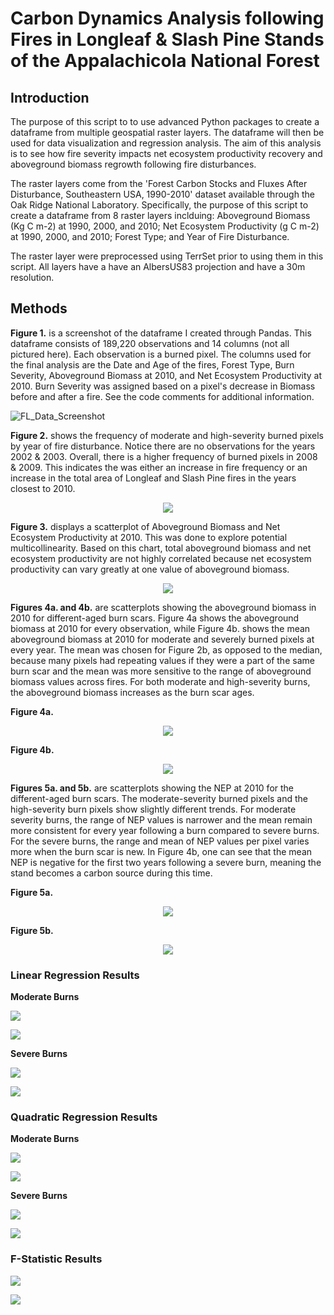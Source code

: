 # Carbon Dynamics Analysis following Fires in Longleaf & Slash Pine Stands of the Appalachicola National Forest

## Introduction
The purpose of this script to to use advanced Python packages to create a dataframe from multiple geospatial raster layers. 
The dataframe will then be used for data visualization and regression analysis. The aim of this analysis is to see how
fire severity impacts net ecosystem productivity recovery and aboveground biomass regrowth following fire disturbances.

The raster layers come from the 'Forest Carbon Stocks and Fluxes After Disturbance, Southeastern USA, 1990-2010' dataset available 
through the Oak Ridge National Laboratory. Specifically, the purpose of this script to create a dataframe from 8 raster layers 
inclduing: Aboveground Biomass (Kg C m-2) at 1990, 2000, and 2010; Net Ecosystem Productivity (g C m-2) at 1990, 2000, and 2010; 
Forest Type; and Year of Fire Disturbance.

The raster layer were preprocessed using TerrSet prior to using them in this script. All layers have a have an AlbersUS83 projection
and have a 30m resolution.

## Methods
**Figure 1.** is a screenshot of the dataframe I created through Pandas. This dataframe consists of 189,220 observations and 14 columns (not all pictured here). Each observation is a burned pixel. The columns used for the final analysis are the Date and Age of the fires, Forest Type, Burn Severity, Aboveground Biomass at 2010, and Net Ecosystem Productivity at 2010. Burn Severity was assigned based on a pixel's decrease in Biomass before and after a fire. See the code comments for additional information.

![FL_Data_Screenshot](https://user-images.githubusercontent.com/54719919/84538971-9dd67f80-acc0-11ea-8d72-a9695f375f3d.png)

**Figure 2.** shows the frequency of moderate and high-severity burned pixels by year of fire disturbance. Notice there are no observations for the years 2002 & 2003. Overall, there is a higher frequency of burned pixels in 2008 & 2009. This indicates the was either an increase in fire frequency or an increase in the total area of Longleaf and Slash Pine fires in the years closest to 2010. 

<p align="center">
  <img src="https://user-images.githubusercontent.com/54719919/84709972-425ef880-af31-11ea-8410-3fe7421b5b7d.png">
</p>

**Figure 3.** displays a scatterplot of Aboveground Biomass and Net Ecosystem Productivity at 2010. This was done to explore potential multicollinearity. Based on this chart, total aboveground biomass and net ecosystem productivity are not highly correlated because net ecosystem productivity can vary greatly at one value of aboveground biomass. 

<p align="center">
  <img src="https://user-images.githubusercontent.com/54719919/84538629-f9ecd400-acbf-11ea-9b05-47327d0c5541.png">
</p>

**Figures 4a. and 4b.** are scatterplots showing the aboveground biomass in 2010 for different-aged burn scars. Figure 4a shows the aboveground biomass at 2010 for every observation, while Figure 4b. shows the mean aboveground biomass at 2010 for moderate and severely burned pixels at every year. The mean was chosen for Figure 2b, as opposed to the median, because many pixels had repeating values if they were a part of the same burn scar and the mean was more sensitive to the range of aboveground biomass values across fires. For both moderate and high-severity burns, the aboveground biomass increases as the burn scar ages.

   **Figure 4a.**

<p align="center">
  <img src="https://user-images.githubusercontent.com/54719919/84539151-e42bde80-acc0-11ea-8c91-6b51d7c6ff2e.png">
</p>

   **Figure 4b.**

<p align="center">
  <img src="https://user-images.githubusercontent.com/54719919/84539159-e857fc00-acc0-11ea-86e0-2519fe9f1313.png">
</p>

**Figures 5a. and 5b.** are scatterplots showing the NEP at 2010 for the different-aged burn scars. The moderate-severity burned pixels and the high-severity burn pixels show slightly different trends. For moderate severity burns, the range of NEP values is narrower and the mean remain more consistent for every year following a burn compared to severe burns. For the severe burns, the range and mean of NEP values per pixel varies more when the burn scar is new. In Figure 4b, one can see that the mean NEP is negative for the first two years following a severe burn, meaning the stand becomes a carbon source during this time.

  **Figure 5a.**

<p align="center">
  <img src="https://user-images.githubusercontent.com/54719919/84539296-23f2c600-acc1-11ea-9b2a-5ae87d8a2c99.png">
</p>

  **Figure 5b.**

<p align="center">
  <img src="https://user-images.githubusercontent.com/54719919/84539280-1e957b80-acc1-11ea-8487-c63688ec1fa0.png">
</p>

### Linear Regression Results
**Moderate Burns**
<p align="left">
  <img src="https://user-images.githubusercontent.com/54719919/84541010-84373700-acc4-11ea-907c-6098c3cc61d7.png">
</p>

<p align="left">
  <img src="https://user-images.githubusercontent.com/54719919/84541011-84373700-acc4-11ea-8aa4-6234b7e3d349.png">
</p>

**Severe Burns**
<p align="left">
  <img src="https://user-images.githubusercontent.com/54719919/84541025-89948180-acc4-11ea-99df-9d5aef485481.png">
</p>

<p align="left">
  <img src="https://user-images.githubusercontent.com/54719919/84541026-89948180-acc4-11ea-98c1-434bc46c605b.png">
</p>


### Quadratic Regression Results
**Moderate Burns**
<p align="left">
  <img src="https://user-images.githubusercontent.com/54719919/84541012-84cfcd80-acc4-11ea-8561-f1afb823aaa2.png">
</p>

<p align="left">
  <img src="https://user-images.githubusercontent.com/54719919/84541013-84cfcd80-acc4-11ea-843c-427f66798d2d.png">
</p>

**Severe Burns**
<p align="left">
  <img src="https://user-images.githubusercontent.com/54719919/84541027-8a2d1800-acc4-11ea-8b86-71c9ffd02dd8.png">
</p>

<p align="left">
  <img src="https://user-images.githubusercontent.com/54719919/84541028-8a2d1800-acc4-11ea-9885-dc0ec1bf43be.png">
</p>

### F-Statistic Results

<p align="left">
  <img src="https://user-images.githubusercontent.com/54719919/84541023-89948180-acc4-11ea-8058-696b55d432fe.png">
</p>

<p align="left">
  <img src="https://user-images.githubusercontent.com/54719919/84541024-89948180-acc4-11ea-852b-3294fa0081c8.png">
</p>

